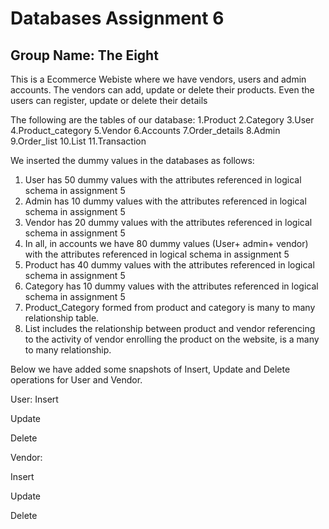 # Databases Assignment 6
## Group Name: The Eight


This is a Ecommerce Webiste where we have vendors, users and admin accounts. The vendors can add, update or delete their products. Even the users can register, update or delete their details

The following are the tables of our database:
1.Product
2.Category
3.User
4.Product_category
5.Vendor
6.Accounts
7.Order_details
8.Admin
9.Order_list
10.List
11.Transaction

We inserted the dummy values in the databases as follows:
1. User has 50 dummy values with the attributes referenced in logical schema in assignment 5
2. Admin has 10 dummy values with the attributes referenced in logical schema in assignment 5
3. Vendor has 20 dummy values with the attributes referenced in logical schema in assignment 5
4. In all, in accounts we have 80 dummy values (User+ admin+ vendor) with the attributes referenced in logical schema in assignment 5
5. Product has 40 dummy values with the attributes referenced in logical schema in assignment 5
6. Category has 10 dummy values with the attributes referenced in logical schema in assignment 5
7. Product_Category formed from product and category is many to many relationship table.
8. List includes the relationship between product and vendor referencing to the activity of vendor enrolling the product on the website, is a many to many relationship.



Below we have added some snapshots of Insert, Update and Delete operations for User and Vendor.





User:
Insert





Update 



Delete 

Vendor:

Insert





Update 



Delete
